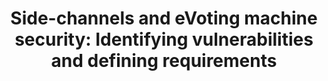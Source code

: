---
title: "Side-channels and eVoting machine security: Identifying vulnerabilities and defining requirements"
collection: publications
permalink: /publications/2011-08-Side-channels-and-eVoting-machine-security-Identifying-vulnerabilities-and-defining-requirements
venue: 'International Workshop on Requirements Engineering for Electronic Voting Systems (REVOTE 2011)'
pages: '37-46'
publisher: 'IEEE'
year: '2011'
paperurl: 'https://doi.org/10.1109/REVOTE.2011.6045910'
citation: ' Richard Frankland,  Denise Demirel,  <b>Jurlind Budurushi</b>,  Melanie Volkamer</br> International Workshop on Requirements Engineering for Electronic Voting Systems (REVOTE 2011)'
---